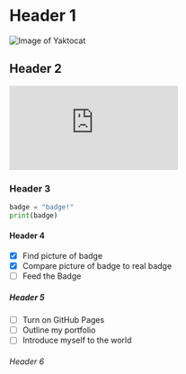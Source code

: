 # Header 1
![Image of Yaktocat](https://octodex.github.com/images/yaktocat.png)
## Header 2
![Image of a Badge](https://problemparrots.co.uk/wp-content/webpc-passthru.php?src=https://problemparrots.co.uk/wp-content/uploads/Budgie.jpg)
### Header 3
```python
badge = "badge!"
print(badge)
```
#### Header 4
- [x] Find picture of badge
- [x] Compare picture of badge to real badge
- [ ] Feed the Badge
##### Header 5
- [ ] Turn on GitHub Pages
- [ ] Outline my portfolio
- [ ] Introduce myself to the world
###### Header 6

